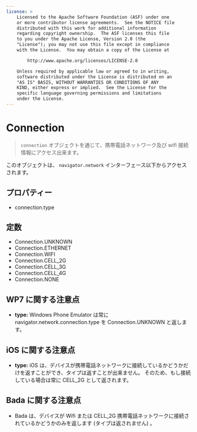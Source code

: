 ```yaml
---
license: >
    Licensed to the Apache Software Foundation (ASF) under one
    or more contributor license agreements.  See the NOTICE file
    distributed with this work for additional information
    regarding copyright ownership.  The ASF licenses this file
    to you under the Apache License, Version 2.0 (the
    "License"); you may not use this file except in compliance
    with the License.  You may obtain a copy of the License at

        http://www.apache.org/licenses/LICENSE-2.0

    Unless required by applicable law or agreed to in writing,
    software distributed under the License is distributed on an
    "AS IS" BASIS, WITHOUT WARRANTIES OR CONDITIONS OF ANY
    KIND, either express or implied.  See the License for the
    specific language governing permissions and limitations
    under the License.
---
```


Connection
==========

> `connection` オブジェクトを通じて、携帯電話ネットワーク及び wifi 接続情報にアクセス出来ます。

このオブジェクトは、 `navigator.network` インターフェース以下からアクセスされます。

プロパティー
----------

- connection.type

定数
---------

- Connection.UNKNOWN
- Connection.ETHERNET
- Connection.WIFI
- Connection.CELL_2G
- Connection.CELL_3G
- Connection.CELL_4G
- Connection.NONE

WP7 に関する注意点
---------

- __type:__
Windows Phone Emulator は常に navigator.network.connection.type を Connection.UNKNOWN と返します。

iOS に関する注意点
---------

- __type:__
iOS は、デバイスが携帯電話ネットワークに接続しているかどうかだけを返すことができ、タイプは返すことが出来ません。
そのため、もし接続している場合は常に CELL_2G として返されます。

Bada に関する注意点
----------
- Bada は、デバイスが Wifi または CELL_2G 携帯電話ネットワークに接続されているかどうかのみを返します (タイプは返されません) 。
